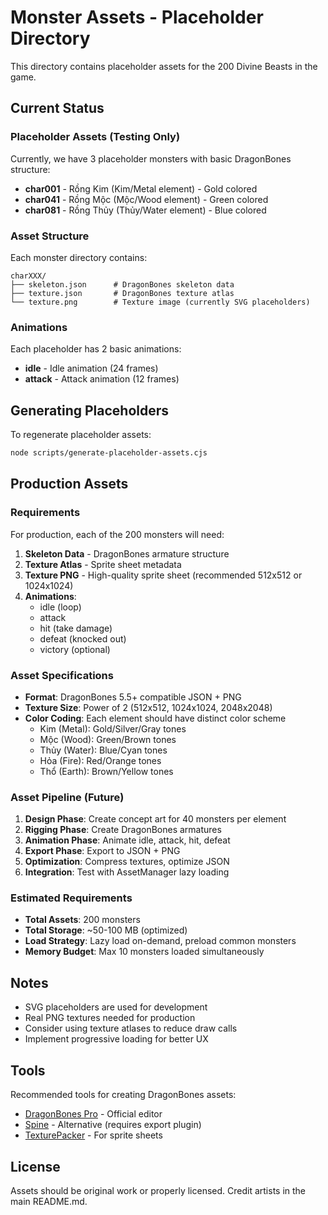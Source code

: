 # Monster Assets - Placeholder Directory

This directory contains placeholder assets for the 200 Divine Beasts in the game.

## Current Status

### Placeholder Assets (Testing Only)
Currently, we have 3 placeholder monsters with basic DragonBones structure:
- **char001** - Rồng Kim (Kim/Metal element) - Gold colored
- **char041** - Rồng Mộc (Mộc/Wood element) - Green colored
- **char081** - Rồng Thủy (Thủy/Water element) - Blue colored

### Asset Structure

Each monster directory contains:
```
charXXX/
├── skeleton.json      # DragonBones skeleton data
├── texture.json       # DragonBones texture atlas
└── texture.png        # Texture image (currently SVG placeholders)
```

### Animations

Each placeholder has 2 basic animations:
- **idle** - Idle animation (24 frames)
- **attack** - Attack animation (12 frames)

## Generating Placeholders

To regenerate placeholder assets:
```bash
node scripts/generate-placeholder-assets.cjs
```

## Production Assets

### Requirements
For production, each of the 200 monsters will need:
1. **Skeleton Data** - DragonBones armature structure
2. **Texture Atlas** - Sprite sheet metadata
3. **Texture PNG** - High-quality sprite sheet (recommended 512x512 or 1024x1024)
4. **Animations**:
   - idle (loop)
   - attack
   - hit (take damage)
   - defeat (knocked out)
   - victory (optional)

### Asset Specifications
- **Format**: DragonBones 5.5+ compatible JSON + PNG
- **Texture Size**: Power of 2 (512x512, 1024x1024, 2048x2048)
- **Color Coding**: Each element should have distinct color scheme
  - Kim (Metal): Gold/Silver/Gray tones
  - Mộc (Wood): Green/Brown tones
  - Thủy (Water): Blue/Cyan tones
  - Hỏa (Fire): Red/Orange tones
  - Thổ (Earth): Brown/Yellow tones

### Asset Pipeline (Future)

1. **Design Phase**: Create concept art for 40 monsters per element
2. **Rigging Phase**: Create DragonBones armatures
3. **Animation Phase**: Animate idle, attack, hit, defeat
4. **Export Phase**: Export to JSON + PNG
5. **Optimization**: Compress textures, optimize JSON
6. **Integration**: Test with AssetManager lazy loading

### Estimated Requirements

- **Total Assets**: 200 monsters
- **Total Storage**: ~50-100 MB (optimized)
- **Load Strategy**: Lazy load on-demand, preload common monsters
- **Memory Budget**: Max 10 monsters loaded simultaneously

## Notes

- SVG placeholders are used for development
- Real PNG textures needed for production
- Consider using texture atlases to reduce draw calls
- Implement progressive loading for better UX

## Tools

Recommended tools for creating DragonBones assets:
- [DragonBones Pro](http://dragonbones.com/) - Official editor
- [Spine](http://esotericsoftware.com/) - Alternative (requires export plugin)
- [TexturePacker](https://www.codeandweb.com/texturepacker) - For sprite sheets

## License

Assets should be original work or properly licensed.
Credit artists in the main README.md.
